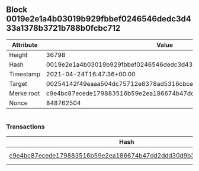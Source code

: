 ## Block 0019e2e1a4b03019b929fbbef0246546dedc3d433a1378b3721b788b0fcbc712

Attribute | Value
--- | ---
Height | 36798
Hash | 0019e2e1a4b03019b929fbbef0246546dedc3d433a1378b3721b788b0fcbc712
Timestamp | 2021-04-24T16:47:36+00:00
Target | 00254142f49eaaa504dc75712e8378ad5316cbcead634704b3734b6271167cc4
Merke root | c9e4bc87ecede179883516b59e2ea186674b47dd2ddd30d9b3ac0e9d7afa3345
Nonce | 848762504

```

```

### Transactions

Hash | Amount
--- | ---
[c9e4bc87ecede179883516b59e2ea186674b47dd2ddd30d9b3ac0e9d7afa3345](c9e4bc87ecede179883516b59e2ea186674b47dd2ddd30d9b3ac0e9d7afa3345.md) | 10.00000000 SKEPTI 
